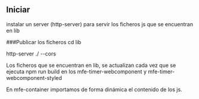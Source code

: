## Iniciar

instalar un server (http-server) para servir los ficheros js que se encuentran en lib

###Publicar los ficheros
cd lib

http-server ./ --cors


Los ficheros que se encuentran en lib, se actualizan cada vez que se ejecuta npm run build
en los mfe-timer-webcomponent y mfe-timer-webcomponent-styled

En mfe-container importamos de forma dinámica el contenido de los js.

